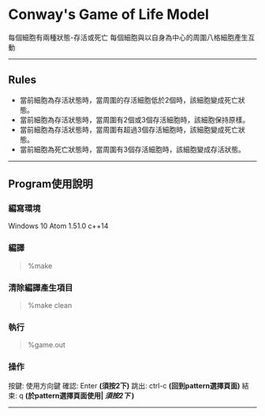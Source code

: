 # Conway's Game of Life Model
每個細胞有兩種狀態-存活或死亡
每個細胞與以自身為中心的周圍八格細胞產生互動

---

## Rules
+ 當前細胞為存活狀態時，當周圍的存活細胞低於2個時，該細胞變成死亡狀態。
+ 當前細胞為存活狀態時，當周圍有2個或3個存活細胞時，該細胞保持原樣。
+ 當前細胞為存活狀態時，當周圍有超過3個存活細胞時，該細胞變成死亡狀態。
+ 當前細胞為死亡狀態時，當周圍有3個存活細胞時，該細胞變成存活狀態。

---

## Program使用說明
### 編寫環境
Windows 10
Atom 1.51.0
c++14
### 編譯
> %make
### 清除編譯產生項目
> %make clean
### 執行
> %game.out
### 操作
按鍵: 使用方向鍵
確認: Enter   **(須按2下)**
跳出: ctrl-c  **(回到pattern選擇頁面)**
結束: q       **(於pattern選擇頁面使用| *須按2下* )**

___
